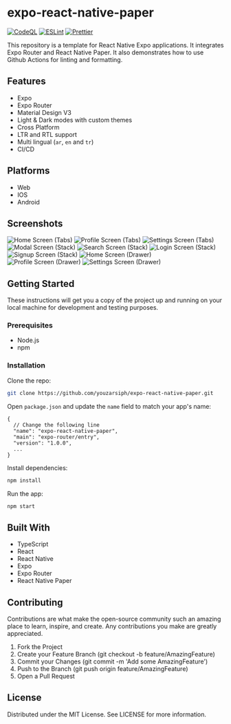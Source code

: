 # expo-react-native-paper

[![CodeQL](https://github.com/youzarsiph/expo-react-native-paper/actions/workflows/codeql.yml/badge.svg)](https://github.com/youzarsiph/expo-react-native-paper/actions/workflows/codeql.yml)
[![ESLint](https://github.com/youzarsiph/expo-react-native-paper/actions/workflows/eslint.yml/badge.svg)](https://github.com/youzarsiph/expo-react-native-paper/actions/workflows/eslint.yml)
[![Prettier](https://github.com/youzarsiph/expo-react-native-paper/actions/workflows/prettier.yml/badge.svg)](https://github.com/youzarsiph/expo-react-native-paper/actions/workflows/prettier.yml)

This repository is a template for React Native Expo applications. It integrates Expo Router and React Native Paper. It also demonstrates how to use Github Actions for linting and formatting.

## Features

- Expo
- Expo Router
- Material Design V3
- Light & Dark modes with custom themes
- Cross Platform
- LTR and RTL support
- Multi lingual (`ar`, `en` and `tr`)
- CI/CD

## Platforms

- Web
- IOS
- Android

## Screenshots

![Home Screen (Tabs)](./screenshots/home-default-light.png)
![Profile Screen (Tabs)](./screenshots/profile-teal-dark.png)
![Settings Screen (Tabs)](./screenshots/settings-lime-light.png)
![Modal Screen (Stack)](./screenshots/modal-light-red.png)
![Search Screen (Stack)](./screenshots/search-orange-dark.png)
![Login Screen (Stack)](./screenshots/login-violet-light.png)
![Signup Screen (Stack)](./screenshots/signup-green-dark.png)
![Home Screen (Drawer)](./screenshots/home-blue-dark.png)
![Profile Screen (Drawer)](./screenshots/profile-olive-light.png)
![Settings Screen (Drawer)](./screenshots/settings-violet-light.png)

## Getting Started

These instructions will get you a copy of the project up and running on your local machine for development and testing purposes.

### Prerequisites

- Node.js
- npm

### Installation

Clone the repo:

```bash
git clone https://github.com/youzarsiph/expo-react-native-paper.git
```

Open `package.json` and update the `name` field to match your app's name:

```jsonc
{
  // Change the following line
  "name": "expo-react-native-paper",
  "main": "expo-router/entry",
  "version": "1.0.0",
  ...
}

```

Install dependencies:

```bash
npm install
```

Run the app:

```bash
npm start
```

## Built With

- TypeScript
- React
- React Native
- Expo
- Expo Router
- React Native Paper

## Contributing

Contributions are what make the open-source community such an amazing place to learn, inspire, and create. Any contributions you make are greatly appreciated.

1. Fork the Project
2. Create your Feature Branch (git checkout -b feature/AmazingFeature)
3. Commit your Changes (git commit -m 'Add some AmazingFeature')
4. Push to the Branch (git push origin feature/AmazingFeature)
5. Open a Pull Request

## License

Distributed under the MIT License. See LICENSE for more information.
